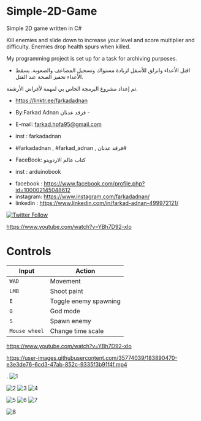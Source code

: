 # Simple-2D-Game
Simple 2D game written in C#
 
Kill enemies and slide down to increase your level and score multiplier and difficulty. Enemies drop health spurs when killed.

My programming project is set up for a task for archiving purposes.
- اقتل الأعداء وانزلق للأسفل لزيادة مستواك وتسجيل المضاعف والصعوبة. يسقط الأعداء تحفيز الصحة عند القتل.

تم إعداد مشروع البرمجة الخاص بي لمهمة لأغراض الأرشفة.

- https://linktr.ee/farkadadnan

-  By:Farkad Adnan فرقد عدنان - 
 - E-mail: farkad.hpfa95@gmail.com 
- inst : farkadadnan 
- #farkadadnan , #farkad_adnan , فرقد عدنان# 
- FaceBook: كتاب عالم الاردوينو 
- inst : arduinobook

* facebook : https://www.facebook.com/profile.php?id=100002145048612
* instagram:  https://www.instagram.com/farkadadnan/
* linkedin : https://www.linkedin.com/in/farkad-adnan-499972121/

 <p>
 <a href='https://mobile.twitter.com/farkadadnan'>
        <img alt="Twitter Follow" src="https://img.shields.io/twitter/follow/farkadadnan?label=%40farkadadnan&style=social" alt='Twitter' align="center"/>
    </a>
</p>

https://www.youtube.com/watch?v=YBh7D92-xlo


#  Controls

| Input | Action |
| --- | --- |
|`WAD` | Movement |
| `LMB` | Shoot paint |
| `E` | Toggle enemy spawning |
| `G` | God mode |
| `S` | Spawn enemy |
| `Mouse wheel` | Change time scale |

https://www.youtube.com/watch?v=YBh7D92-xlo

https://user-images.githubusercontent.com/35774039/183890470-e3e3de76-6cd3-47ab-852c-9335f3b91f4f.mp4


. 
![1](https://user-images.githubusercontent.com/35774039/183881127-90bf57af-89c6-43c6-b6b9-ef27d36e1574.PNG)

 ![2](https://user-images.githubusercontent.com/35774039/183881157-81409349-2caf-4a12-8da1-d4b24a8fdb6e.PNG)
![3](https://user-images.githubusercontent.com/35774039/183881181-698ba4d2-aa99-4dc8-970a-524cbc746188.PNG)
![4](https://user-images.githubusercontent.com/35774039/183881204-0abd3601-1ea4-431f-9ec5-35fe3f5eaee7.PNG)

![5](https://user-images.githubusercontent.com/35774039/183881233-a7241ae8-aab2-418c-ab1e-56787b695c55.PNG)
![6](https://user-images.githubusercontent.com/35774039/183881251-7e58092b-6cd9-4170-a9f3-4766ae75e781.PNG)
![7](https://user-images.githubusercontent.com/35774039/183881264-e18868e5-e95e-4455-9c6f-e81694ff42cd.PNG)

![8](https://user-images.githubusercontent.com/35774039/183881291-ce3ae20d-2252-44c9-8800-d272a84159d4.PNG)

